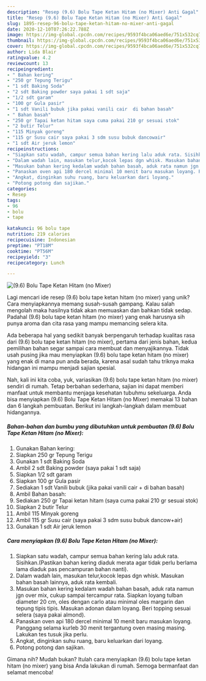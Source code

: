 ```yaml
---
description: "Resep (9.6) Bolu Tape Ketan Hitam (no Mixer) Anti Gagal"
title: "Resep (9.6) Bolu Tape Ketan Hitam (no Mixer) Anti Gagal"
slug: 1895-resep-96-bolu-tape-ketan-hitam-no-mixer-anti-gagal
date: 2020-12-10T07:26:22.788Z
image: https://img-global.cpcdn.com/recipes/9593f4bca06aed6e/751x532cq70/96-bolu-tape-ketan-hitam-no-mixer-foto-resep-utama.jpg
thumbnail: https://img-global.cpcdn.com/recipes/9593f4bca06aed6e/751x532cq70/96-bolu-tape-ketan-hitam-no-mixer-foto-resep-utama.jpg
cover: https://img-global.cpcdn.com/recipes/9593f4bca06aed6e/751x532cq70/96-bolu-tape-ketan-hitam-no-mixer-foto-resep-utama.jpg
author: Lida Blair
ratingvalue: 4.2
reviewcount: 13
recipeingredient:
- " Bahan kering"
- "250 gr Tepung Terigu"
- "1 sdt Baking Soda"
- "2 sdt Baking powder saya pakai 1 sdt saja"
- "1/2 sdt garam"
- "100 gr Gula pasir"
- "1 sdt Vanili bubuk jika pakai vanili cair  di bahan basah"
- " Bahan basah"
- "250 gr Tapai ketan hitam saya cuma pakai 210 gr sesuai stok"
- "2 butir Telur"
- "115 Minyak goreng"
- "115 gr Susu cair saya pakai 3 sdm susu bubuk dancowair"
- "1 sdt Air jeruk lemon"
recipeinstructions:
- "Siapkan satu wadah, campur semua bahan kering lalu aduk rata. Sisihkan.(Pastikan bahan kering diaduk merata agar tidak perlu berlama lama diaduk pas pencampuran bahan nanti)."
- "Dalam wadah lain, masukan telur,kocok lepas dgn whisk. Masukan bahan basah lainnya, aduk rata kembali."
- "Masukan bahan kering kedalam wadah bahan basah, aduk rata namun jgn over mix, cukup sampai tercampur rata. Siapkan loyang tulban diameter 20 cm, oles dengan carlo atau minimal oles margarin dan tepung tipis tipis. Masukan adonan dalam loyang. Beri topping sesuai selera (saya pakai almond)."
- "Panaskan oven api 180 dercel minimal 10 menit baru masukan loyang. Panggang selama kurleb 30 menit tergantung oven masing masing. Lakukan tes tusuk jika perlu."
- "Angkat, dinginkan suhu ruang, baru keluarkan dari loyang."
- "Potong potong dan sajikan."
categories:
- Resep
tags:
- 96
- bolu
- tape

katakunci: 96 bolu tape 
nutrition: 219 calories
recipecuisine: Indonesian
preptime: "PT18M"
cooktime: "PT56M"
recipeyield: "3"
recipecategory: Lunch

---
```



![(9.6) Bolu Tape Ketan Hitam (no Mixer)](https://img-global.cpcdn.com/recipes/9593f4bca06aed6e/751x532cq70/96-bolu-tape-ketan-hitam-no-mixer-foto-resep-utama.jpg)

Lagi mencari ide resep (9.6) bolu tape ketan hitam (no mixer) yang unik? Cara menyiapkannya memang susah-susah gampang. Kalau salah mengolah maka hasilnya tidak akan memuaskan dan bahkan tidak sedap. Padahal (9.6) bolu tape ketan hitam (no mixer) yang enak harusnya sih punya aroma dan cita rasa yang mampu memancing selera kita.



Ada beberapa hal yang sedikit banyak berpengaruh terhadap kualitas rasa dari (9.6) bolu tape ketan hitam (no mixer), pertama dari jenis bahan, kedua pemilihan bahan segar sampai cara membuat dan menyajikannya. Tidak usah pusing jika mau menyiapkan (9.6) bolu tape ketan hitam (no mixer) yang enak di mana pun anda berada, karena asal sudah tahu triknya maka hidangan ini mampu menjadi sajian spesial.


Nah, kali ini kita coba, yuk, variasikan (9.6) bolu tape ketan hitam (no mixer) sendiri di rumah. Tetap berbahan sederhana, sajian ini dapat memberi manfaat untuk membantu menjaga kesehatan tubuhmu sekeluarga. Anda bisa menyiapkan (9.6) Bolu Tape Ketan Hitam (no Mixer) memakai 13 bahan dan 6 langkah pembuatan. Berikut ini langkah-langkah dalam membuat hidangannya.

<!--inarticleads1-->

##### Bahan-bahan dan bumbu yang dibutuhkan untuk pembuatan (9.6) Bolu Tape Ketan Hitam (no Mixer):

1. Gunakan  Bahan kering:
1. Siapkan 250 gr Tepung Terigu
1. Gunakan 1 sdt Baking Soda
1. Ambil 2 sdt Baking powder (saya pakai 1 sdt saja)
1. Siapkan 1/2 sdt garam
1. Siapkan 100 gr Gula pasir
1. Sediakan 1 sdt Vanili bubuk (jika pakai vanili cair + di bahan basah)
1. Ambil  Bahan basah:
1. Sediakan 250 gr Tapai ketan hitam (saya cuma pakai 210 gr sesuai stok)
1. Siapkan 2 butir Telur
1. Ambil 115 Minyak goreng
1. Ambil 115 gr Susu cair (saya pakai 3 sdm susu bubuk dancow+air)
1. Gunakan 1 sdt Air jeruk lemon




<!--inarticleads2-->

##### Cara menyiapkan (9.6) Bolu Tape Ketan Hitam (no Mixer):

1. Siapkan satu wadah, campur semua bahan kering lalu aduk rata. Sisihkan.(Pastikan bahan kering diaduk merata agar tidak perlu berlama lama diaduk pas pencampuran bahan nanti).
1. Dalam wadah lain, masukan telur,kocok lepas dgn whisk. Masukan bahan basah lainnya, aduk rata kembali.
1. Masukan bahan kering kedalam wadah bahan basah, aduk rata namun jgn over mix, cukup sampai tercampur rata. Siapkan loyang tulban diameter 20 cm, oles dengan carlo atau minimal oles margarin dan tepung tipis tipis. Masukan adonan dalam loyang. Beri topping sesuai selera (saya pakai almond).
1. Panaskan oven api 180 dercel minimal 10 menit baru masukan loyang. Panggang selama kurleb 30 menit tergantung oven masing masing. Lakukan tes tusuk jika perlu.
1. Angkat, dinginkan suhu ruang, baru keluarkan dari loyang.
1. Potong potong dan sajikan.




Gimana nih? Mudah bukan? Itulah cara menyiapkan (9.6) bolu tape ketan hitam (no mixer) yang bisa Anda lakukan di rumah. Semoga bermanfaat dan selamat mencoba!
